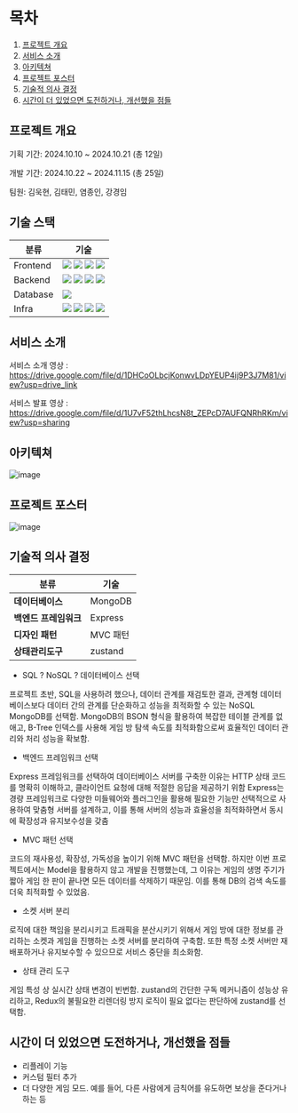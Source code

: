 # 목차
1. [프로젝트 개요](#프로젝트-개요)
2. [서비스 소개](#서비스-소개)
3. [아키텍쳐](#아키텍쳐)
4. [프로젝트 포스터](#프로젝트-포스터)
5. [기술적 의사 결정](#기술적-의사-결정)
6. [시간이 더 있었으면 도전하거나, 개선했을 점들](#시간이-더-있었으면-도전하거나,-개선했을-점들)

## 프로젝트 개요
기획 기간: 2024.10.10 ~ 2024.10.21 (총 12일)

개발 기간: 2024.10.22 ~ 2024.11.15 (총 25일)

팀원: 김욱현, 김태민, 염종인, 강경임

## 기술 스택
| 분류 | 기술 |
|---|---|
|Frontend|<img src="https://img.shields.io/badge/javascript-F7DF1E?style=for-the-badge&logo=javascript&logoColor=black"> <img src="https://img.shields.io/badge/react-61DAFB?style=for-the-badge&logo=react&logoColor=black"> <img src="https://img.shields.io/badge/socket.io-010101?style=for-the-badge&logo=socket.io&logoColor=white"> <img src="https://img.shields.io/badge/zustand-orange?style=for-the-badge&logo=zustand&logoColor=white">|
|Backend|<img src="https://img.shields.io/badge/socket.io-010101?style=for-the-badge&logo=socket.io&logoColor=white"> <img src="https://img.shields.io/badge/node.js-339933?style=for-the-badge&logo=Node.js&logoColor=white"> <img src="https://img.shields.io/badge/express.js-000000?style=for-the-badge&logo=javascript&logoColor=yellow"> <img src="https://img.shields.io/badge/WebRTC-333333?style=for-the-badge&logo=WebRTC&logoColor=white">|
|Database|<img src="https://img.shields.io/badge/mongoDB-47A248?style=for-the-badge&logo=MongoDB&logoColor=white">|
|Infra|<img src="https://img.shields.io/badge/AmazonEC2-FF9900?style=for-the-badge&logo=AmazonEC2&logoColor=white"> <img src="https://img.shields.io/badge/MediaPipe-0097A7?style=for-the-badge&logo=MediaPipe&logoColor=white"> <img src="https://img.shields.io/badge/TensorFlow-FF6F00?style=for-the-badge&logo=TensorFlow&logoColor=white"> <img src="https://img.shields.io/badge/WebSpeechAPI-409EBB?style=for-the-badge&logo=WebSpeechAPI&logoColor=white">|


## 서비스 소개
서비스 소개 영상 : https://drive.google.com/file/d/1DHCoOLbcjKonwvLDpYEUP4ij9P3J7M81/view?usp=drive_link

서비스 발표 영상 : https://drive.google.com/file/d/1U7vF52thLhcsN8t_ZEPcD7AUFQNRhRKm/view?usp=sharing

## 아키텍쳐
![image](https://github.com/user-attachments/assets/354eec7e-4353-4b7d-9fe5-5b4d8578f2ae)


## 프로젝트 포스터
![image](https://github.com/user-attachments/assets/44ef48aa-4ba3-4de5-ab4d-ddc658f9e3f1)


## 기술적 의사 결정
|분류|기술|
|---|---|
|**데이터베이스**|MongoDB|
|**백엔드 프레임워크**|Express|
|**디자인 패턴**|MVC 패턴|
|**상태관리도구**|zustand|

- SQL ? NoSQL ?  데이터베이스 선택 

프로젝트 초반, SQL을 사용하려 했으나, 데이터 관계를 재검토한 결과, 관계형 데이터베이스보다 데이터 간의 관계를 단순화하고 성능을 최적화할 수 있는 NoSQL MongoDB를 선택함. MongoDB의 BSON 형식을 활용하여 복잡한 테이블 관계를 없애고, B-Tree 인덱스를 사용해 게임 방 탐색 속도를 최적화함으로써 효율적인 데이터 관리와 처리 성능을 확보함.

- 백엔드 프레임워크 선택

Express 프레임워크를 선택하여 데이터베이스 서버를 구축한 이유는 HTTP 상태 코드를 명확히 이해하고, 클라이언트 요청에 대해 적절한 응답을 제공하기 위함
Express는 경량 프레임워크로 다양한 미들웨어와 플러그인을 활용해 필요한 기능만 선택적으로 사용하여 맞춤형 서버를 설계하고, 이를 통해 서버의 성능과 효율성을 최적화하면서 동시에 확장성과 유지보수성을 갖춤

- MVC 패턴 선택
  
코드의 재사용성, 확장성, 가독성을 높이기 위해 MVC 패턴을 선택함. 하지만 이번 프로젝트에서는 Model을 활용하지 않고 개발을 진행했는데, 그 이유는 게임의 생명 주기가 짧아 게임 한 판이 끝나면 모든 데이터를 삭제하기 때문임. 이를 통해 DB의 검색 속도를 더욱 최적화할 수 있었음.

- 소켓 서버 분리

로직에 대한 책임을 분리시키고 트래픽을 분산시키기 위해서 게임 방에 대한 정보를 관리하는 소켓과 게임을 진행하는 소켓 서버를 분리하여 구축함. 또한 특정 소켓 서버만 재배포하거나 유지보수할 수 있으므로 서비스 중단을 최소화함.

- 상태 관리 도구

게임 특성 상 실시간 상태 변경이 빈번함. zustand의 간단한 구독 메커니즘이 성능상 유리하고, Redux의 불필요한 리렌더링 방지 로직이 필요 없다는 판단하에 zustand를 선택함.


## 시간이 더 있었으면 도전하거나, 개선했을 점들
- 리플레이 기능
- 커스텀 필터 추가
- 더 다양한 게임 모드. 예를 들어, 다른 사람에게 금칙어를 유도하면 보상을 준다거나 하는 등
